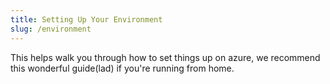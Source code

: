 ```yaml
---
title: Setting Up Your Environment
slug: /environment
---
```



This helps walk you through how to set things up on azure, we recommend this wonderful guide(lad) if you're running from home.